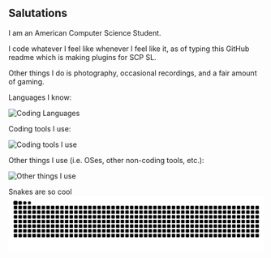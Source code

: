 ## Salutations

I am an American Computer Science Student.

I code whatever I feel like whenever I feel like it, as of typing this GitHub readme which is making plugins for SCP SL.

Other things I do is photography, occasional recordings, and a fair amount of gaming.

Languages I know:

![Coding Languages](https://skills-icons.vercel.app/api/icons?i=c,cpp,csharp,java,js,python,r)

Coding tools I use:

![Coding tools I use](https://skills-icons.vercel.app/api/icons?i=androidstudio,clion,eclipse,github,intellij,notepadpp,pycharm,rider,unity,vim,visualstudio,vscode,webstorm)

Other things I use (i.e. OSes, other non-coding tools, etc.):

![Other things I use](https://skills-icons.vercel.app/api/icons?i=apple,arch,discord,gimp,lightroom,linux,ps,premierepro,raspberrypi,steam,windows)

Snakes are so cool
<picture>
  <source media="(prefers-color-scheme: dark)" srcset="https://raw.githubusercontent.com/SnivyFilms/SnivyFilms/output/github-snake-dark.svg">
  <source media="(prefers-color-scheme: light)" srcset="https://raw.githubusercontent.com/SnivyFilms/SnivyFilms/output/github-snake.svg">
  <img alt="github contribution grid snake animation" src="https://raw.githubusercontent.com/SnivyFilms/SnivyFilms/output/github-snake.svg">
</picture>

